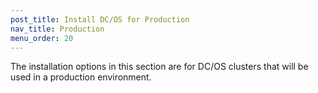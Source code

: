 ```yaml
---
post_title: Install DC/OS for Production
nav_title: Production
menu_order: 20
---
```


The installation options in this section are for DC/OS clusters that will be used in a production environment.
